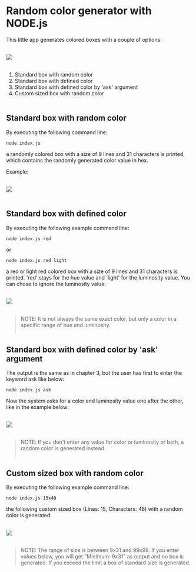 # Random color generator with NODE.js

<p>

This little app generates colored boxes with a couple of options: <br/><br/>

<img src="https://github.com/uebriges/randomcolorgenerator/blob/main/Standardbox_with_random_color.PNG"> <br/><br/>

1. Standard box with random color
2. Standard box with defined color
3. Standard box with defined color by 'ask' argument
4. Custom sized box with random color <br/><br/>
</p>
<p>

## Standard box with random color

By executing the following command line:

`node index.js`

a randomly colored box with a size of 9 lines and 31 characters is printed, which contains the randomly generated color value in hex.

Example:<br/><br/>

<img src="https://github.com/uebriges/randomcolorgenerator/blob/main/Standardbox_with_random_color.PNG"> <br/><br/>

</p>

<p>

## Standard box with defined color

By executing the following example command line:

`node index.js red`

or

`node index.js red light`

a red or light red colored box with a size of 9 lines and 31 characters is printed. 'red' stays for the hue value and 'light' for the luminosity value. You can chose to ignore the luminosity value:<br/><br/>

<img src="https://github.com/uebriges/randomcolorgenerator/blob/main/Standardbox_red_light.PNG"><br/><br/>

> NOTE: It is not always the same exact color, but only a color in a specific range of hue and luminosity.
> <br/><br/>

</p>
<p>

## Standard box with defined color by 'ask' argument

The output is the same as in chapter 3, but the user has first to enter the keyword ask like below:

`node index.js ask`

Now the system asks for a color and luminosity value one after the other, like in the example below: <br/><br/>

<img src="https://github.com/uebriges/randomcolorgenerator/blob/main/Standardbox_ask.PNG"><br/><br/>

> NOTE: If you don't enter any value for color or luminosity or both, a random color is generated instead.
> <br/><br/>

</p>

## Custom sized box with random color

By executing the following example command line:

`node index.js 15x48`

the following custom sized box (Lines: 15, Characters: 48) with a random color is generated:<br/><br/>

<img src="https://github.com/uebriges/randomcolorgenerator/blob/main/Custom_sized_box.PNG"><br/><br/>

> NOTE: The range of size is between 9x31 and 99x99. If you enter values below, you will get "Minimum: 9x31" as output and no box is generated. If you exceed the limit a box of standard size is generated.
